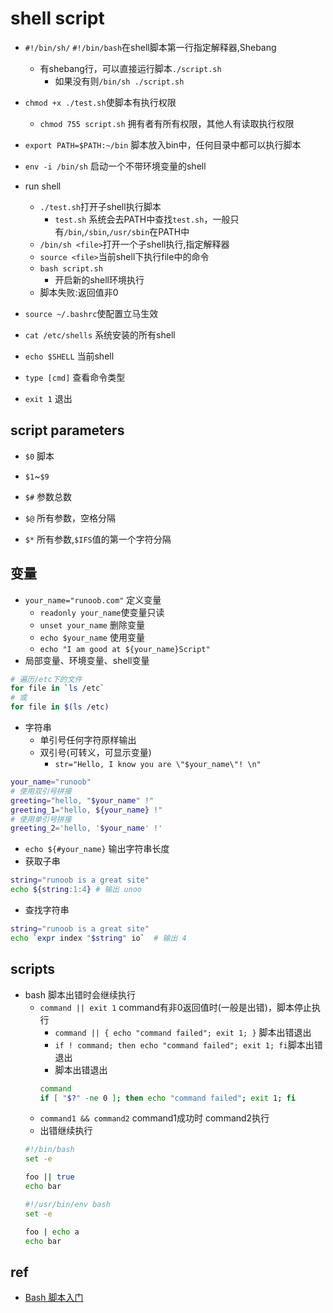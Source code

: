 
# shell script

+ `#!/bin/sh/` `#!/bin/bash`在shell脚本第一行指定解释器,Shebang
    + 有shebang行，可以直接运行脚本`./script.sh`
        + 如果没有则`/bin/sh ./script.sh`

+ `chmod +x ./test.sh`使脚本有执行权限
    + `chmod 755 script.sh` 拥有者有所有权限，其他人有读取执行权限

+ `export PATH=$PATH:~/bin` 脚本放入bin中，任何目录中都可以执行脚本


+ `env -i /bin/sh` 启动一个不带环境变量的shell

+ run shell
    + `./test.sh`打开子shell执行脚本
        - `test.sh` 系统会去PATH中查找`test.sh`，一般只有`/bin`,`/sbin`,`/usr/sbin`在PATH中
    + `/bin/sh <file>`打开一个子shell执行,指定解释器
    + `source <file>`当前shell下执行file中的命令
    + `bash script.sh`
        + 开启新的shell环境执行
    + 脚本失败:返回值非0

+ `source ~/.bashrc`使配置立马生效

+ `cat /etc/shells` 系统安装的所有shell

+ `echo $SHELL` 当前shell

+ `type [cmd]` 查看命令类型

+ `exit 1` 退出


## script parameters

+ `$0` 脚本

+ `$1`~`$9`

+ `$#` 参数总数

+ `$@` 所有参数，空格分隔

+ `$*` 所有参数,`$IFS`值的第一个字符分隔

## 变量
+ `your_name="runoob.com"` 定义变量
    - `readonly your_name`使变量只读
    - `unset your_name` 删除变量
    - `echo $your_name` 使用变量
    - `echo "I am good at ${your_name}Script"`
+ 局部变量、环境变量、shell变量
```sh
# 遍历/etc下的文件
for file in `ls /etc`  
# 或
for file in $(ls /etc)
```
+ 字符串
    - 单引号任何字符原样输出
    - 双引号(可转义，可显示变量)
        + `str="Hello, I know you are \"$your_name\"! \n"`
```sh
your_name="runoob"
# 使用双引号拼接
greeting="hello, "$your_name" !"
greeting_1="hello, ${your_name} !"
# 使用单引号拼接
greeting_2='hello, '$your_name' !'
```
+ `echo ${#your_name}` 输出字符串长度
+ 获取子串
```sh
string="runoob is a great site"
echo ${string:1:4} # 输出 unoo
```
+ 查找字符串
```sh
string="runoob is a great site"
echo `expr index "$string" io`  # 输出 4
```





##  scripts

+ bash 脚本出错时会继续执行
    - `command || exit 1` command有非0返回值时(一般是出错)，脚本停止执行
        + `command || { echo "command failed"; exit 1; }` 脚本出错退出
        + `if ! command; then echo "command failed"; exit 1; fi`脚本出错退出
        + 脚本出错退出
        ```sh
        command
        if [ "$?" -ne 0 ]; then echo "command failed"; exit 1; fi
        ```
    - `command1 && command2` command1成功时 command2执行
    - 出错继续执行
    ```sh
    #!/bin/bash
    set -e

    foo || true
    echo bar

    #!/usr/bin/env bash
    set -e

    foo | echo a
    echo bar
    ```

## ref

+ [Bash 脚本入门](https://wangdoc.com/bash/script.html)
